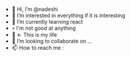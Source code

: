 - 👋 Hi, I’m @nadeshi
- 👀 I’m interested in everything if it is interesting
- 🌱 I’m currently learning react
- 💀 I'm not good at anything
- 💩 <- This is my life
- 💞️ I’m looking to collaborate on ...
- 📫 How to reach me :

<!---
nadeshi/nadeshi is a ✨ special ✨ repository because its `README.md` (this file) appears on your GitHub profile.
You can click the Preview link to take a look at your changes.
--->
